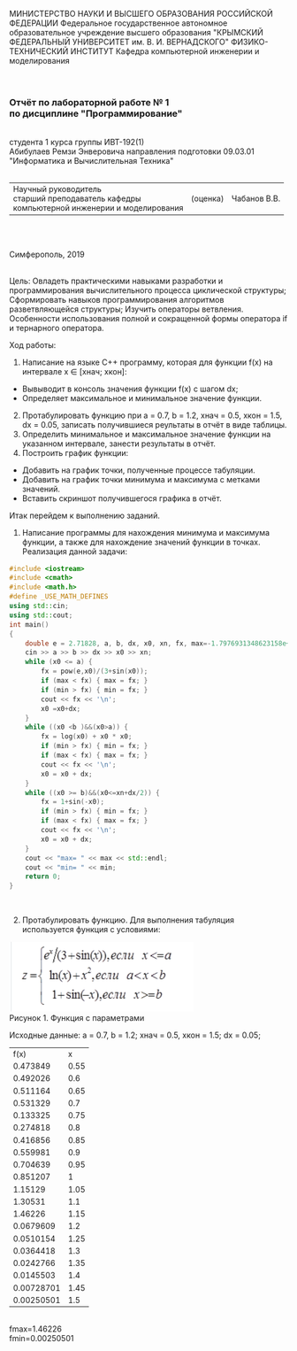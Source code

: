 МИНИСТЕРСТВО НАУКИ  И ВЫСШЕГО ОБРАЗОВАНИЯ РОССИЙСКОЙ ФЕДЕРАЦИИ
Федеральное государственное автономное образовательное учреждение высшего образования
"КРЫМСКИЙ ФЕДЕРАЛЬНЫЙ УНИВЕРСИТЕТ им. В. И. ВЕРНАДСКОГО"
ФИЗИКО-ТЕХНИЧЕСКИЙ ИНСТИТУТ
Кафедра компьютерной инженерии и моделирования
<br/><br/>
​
### Отчёт по лабораторной работе № 1<br/> по дисциплине "Программирование"
<br/>
​
студента 1 курса группы ИВТ-192(1)<br/>
Абибулаев Ремзи Энверовича 
направления подготовки 09.03.01 "Информатика и Вычислительная Техника"
<br/>
​
<table>
<tr><td>Научный руководитель<br/> старший преподаватель кафедры<br/> компьютерной инженерии и моделирования</td>
<td>(оценка)<br/></td>
<td>Чабанов В.В.</td>
</tr>
</table>
<br/><br/>

Симферополь, 2019
<br/><br/>

Цель: Овладеть практическими навыками разработки и программирования вычислительного процесса циклической структуры;
Сформировать навыков программирования алгоритмов разветвляющейся структуры;
Изучить операторы ветвления. Особенности использования полной и сокращенной формы оператора if и тернарного оператора.

Ход работы:
1. Написание на языке С++ программу, которая для функции f(x) на интервале x ∈ [хнач; xкон]:
- Вывыводит в консоль значения функции f(x) с шагом dx;
- Определяет максимальное и минимальное значение функции.
2. Протабулировать функцию при a = 0.7, b = 1.2, хнач = 0.5, xкон = 1.5, dx = 0.05, записать получившиеся реультаты в отчёт в виде таблицы.
3. Определить минимальное и максимальное значение функции на указанном интервале, занести результаты в отчёт.
4. Построить график функции:
- Добавить на график точки, полученные процессе табуляции.
- Добавить на график точки минимума и максимума с метками значений.
- Вставить скриншот получившегося графика в отчёт.

Итак перейдем к выполнению заданий.
1. Написание программы для нахождения минимума и максимума функции, а также для нахождение значений функции в точках.
Реализация данной задачи:
```cpp
#include <iostream>
#include <cmath>
#include <math.h> 
#define _USE_MATH_DEFINES
using std::cin;
using std::cout;
int main()
{
    double e = 2.71828, a, b, dx, x0, xn, fx, max=-1.7976931348623158e+308,min= 1.7976931348623158e+308;
    cin >> a >> b >> dx >> x0 >> xn;
    while (x0 <= a) { 
        fx = pow(e,x0)/(3+sin(x0));
        if (max < fx) { max = fx; }
        if (min > fx) { min = fx; }
        cout << fx << '\n';
        x0 =x0+dx;
    }
    while ((x0 <b )&&(x0>a)) {
        fx = log(x0) + x0 * x0;
        if (min > fx) { min = fx; }
        if (max < fx) { max = fx; }
        cout << fx << '\n';
        x0 = x0 + dx;
    }
    while ((x0 >= b)&&(x0<=xn+dx/2)) {
        fx = 1+sin(-x0);
        if (min > fx) { min = fx; }
        if (max < fx) { max = fx; }
        cout << fx << '\n';
        x0 = x0 + dx;
    }
    cout << "max= " << max << std::endl;
    cout << "min= " << min;
    return 0;
}
```
<br> 

2. Протабулировать функцию.
Для выполнения табуляция используется функция с условиями:

<img src="resources\pictures\1.PNG"><br>
Рисунок 1. Функция с параметрами

Исходные данные:
a = 0.7, b = 1.2; хнач = 0.5, xкон = 1.5; dx = 0.05;
<table>
  <tbody>
    <tr>
      <td>f(x)</td>
      <td>x</td>    
    </tr>
    <tr>
      <td>0.473849</td>
      <td>0.55</td>  
    </tr>
    <tr>
      <td>0.492026</td>
      <td>0.6</td>
    </tr>
      <td>0.511164</td>
      <td>0.65</td>    
    </tr>
    <tr>
      <td>0.531329</td>
      <td>0.7</td>  
    </tr>
    <tr>
      <td>0.133325</td>
      <td>0.75</td>
    </tr>
       <td>0.274818</td>
      <td>0.8</td>    
    </tr>
    <tr>
      <td>0.416856</td>
      <td>0.85</td>  
    </tr>
    <tr>
      <td>0.559981</td>
      <td>0.9</td>
    </tr>
       <td>0.704639</td>
      <td>0.95</td>    
    </tr>
    <tr>
      <td>0.851207</td>
      <td>1</td>  
    </tr>
    <tr>
      <td>1.15129</td>
      <td>1.05</td>
    </tr>
    <tr>
      <td>1.30531</td>
      <td>1.1</td>
    </tr>
    <tr>
      <td>1.46226</td>
      <td>1.15</td>
    </tr>
    <tr>
      <td>0.0679609</td>
      <td>1.2</td>
    </tr>
    <tr>
      <td>0.0510154</td>
      <td>1.25</td>
    </tr>
    <tr>
      <td>0.0364418</td>
      <td>1.3</td>
    </tr>
    <tr>
      <td>0.0242766</td>
      <td>1.35</td>
    </tr>
    <tr>
      <td>0.0145503</td>
      <td>1.4</td>
    </tr>
    <tr>
      <td>0.00728701</td>
      <td>1.45</td>
    </tr>
    <tr>
      <td>0.00250501</td>
      <td>1.5</td>
    </tr>
  </tbody>
</table><br>
fmax=1.46226<br>
fmin=0.00250501<br>
